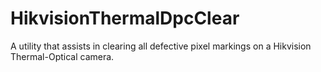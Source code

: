 # HikvisionThermalDpcClear
A utility that assists in clearing all defective pixel markings on a Hikvision Thermal-Optical camera.

